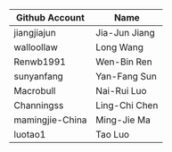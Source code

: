 | Github Account | Name |
|---|---|
| jiangjiajun | Jia-Jun Jiang |
| walloollaw | Long Wang |
| Renwb1991 | Wen-Bin Ren |
| sunyanfang | Yan-Fang Sun |
| Macrobull | Nai-Rui Luo |
| Channingss | Ling-Chi Chen |
| mamingjie-China | Ming-Jie Ma |
| luotao1 | Tao Luo |
